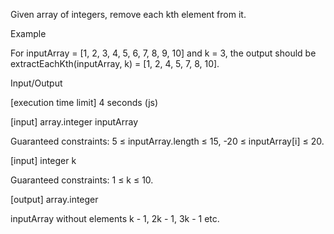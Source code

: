 Given array of integers, remove each kth element from it.

Example

For inputArray = [1, 2, 3, 4, 5, 6, 7, 8, 9, 10] and k = 3, the output should be
extractEachKth(inputArray, k) = [1, 2, 4, 5, 7, 8, 10].

Input/Output

[execution time limit] 4 seconds (js)

[input] array.integer inputArray

Guaranteed constraints:
5 ≤ inputArray.length ≤ 15,
-20 ≤ inputArray[i] ≤ 20.

[input] integer k

Guaranteed constraints:
1 ≤ k ≤ 10.

[output] array.integer

inputArray without elements k - 1, 2k - 1, 3k - 1 etc.
